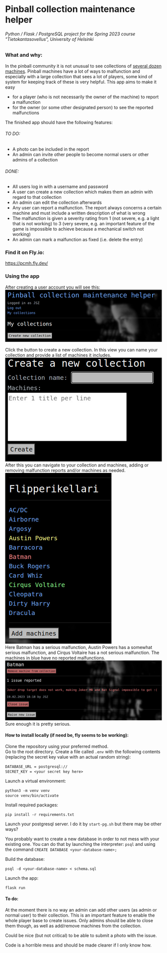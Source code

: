 # Pinball collection maintenance helper
###### Python / Flask / PostgreSQL project for the Spring 2023 course "Tietokantasovellus", University of Helsinki

### What and why:
In the pinball community it is not unusual to see collections of [several dozen machines](http://www.flipperikellari.fi/flipperit/). Pinball machines have a lot of ways to malfunction and especially with a large collection that sees a lot of players, some kind of system for keeping track of these is very helpful. This app aims to make it easy
* for a player (who is not necessarily the owner of the machine) to report a malfunction
* for the owner (or some other designated person) to see the reported malfunctions

The finished app should have the following features:  
###### TO DO:
* A photo can be included in the report
* An admin can invite other people to become normal users or other admins of a collection

###### DONE:
* All users log in with a username and password
* A user can create a new collection which makes them an admin with regard to that collection
* An admin can edit the collection afterwards
* Any user can report a malfunction. The report always concerns a certain machine and must include a written description of what is wrong
* The malfunction is given a severity rating from 1 (not severe, e.g. a light that is not working) to 3 (very severe, e.g. an important feature of the game is impossible to achieve because a mechanical switch not working)
* An admin can mark a malfunction as fixed (i.e. delete the entry)

### Find it on Fly.io:
https://pcmh.fly.dev/

### Using the app
After creating a user account you will see this:
![](docs/1.jpg)

Click the button to create a new collection. In this view you can name your collection and provide a list of machines it includes.  
![](docs/2.jpg)  
After this you can navigate to your collection and machines, adding or removing malfunction reports and/or machines as needed.  
![](docs/3.jpg)  
Here Batman has a serious malfunction, Austin Powers has a somewhat serious malfunction, and Cirqus Voltaire has a not serious malfunction. The machines in blue have no reported malfunctions.
![](docs/4.jpg)
Sure enough it is pretty serious.


#### How to install locally (if need be, fly seems to be working):
Clone the repository using your preferred method.  
Go to the root directory. Create a file called `.env` with the following contents (replacing the secret key value with an actual random string):
```
DATABASE_URL = postgresql://
SECRET_KEY = <your secret key here>
```
Launch a virtual environment:
```
python3 -m venv venv
source venv/bin/activate
```
Install required packages:
```
pip install -r requirements.txt
```
Launch your postgresql server. I do it by `start-pg.sh` but there may be other ways?

You probably want to create a new database in order to not mess with your existing one. You can do that by launching the interpreter: `psql` and using the command `CREATE DATABASE <your-database-name>;`

Build the database:
```
psql -d <your-database-name> < schema.sql
```
Launch the app:
```
flask run
```

#### To do:
At the moment there is no way an admin can add other users (as admin or normal user) to their collection. This is an important feature to enable the whole player base to create issues. Only admins should be able to close them though, as well as add/remove machines from the collection.

Could be nice (but not critical) to be able to submit a photo with the issue.

Code is a horrible mess and should be made clearer if I only know how.
